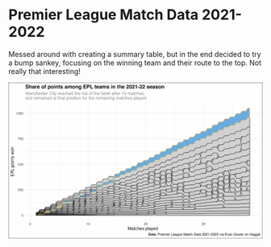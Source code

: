 # Premier League Match Data 2021-2022

Messed around with creating a summary table, but in the end decided to try a bump sankey, focusing on the winning team and their route to the top. Not really that interesting!

![](tt_2022-04-22.png)
